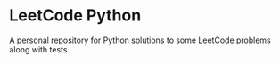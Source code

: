 # LeetCode Python
A personal repository for Python solutions to some LeetCode problems along with tests.
